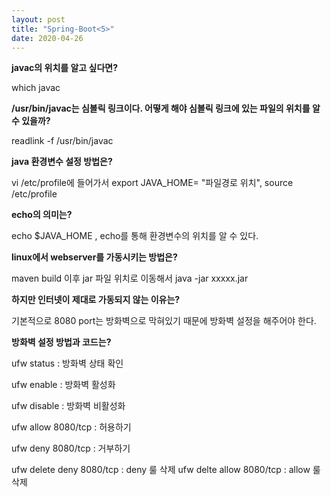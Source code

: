 ```yaml
---
layout: post
title: "Spring-Boot<5>"
date: 2020-04-26
---
```


**javac의 위치를 알고 싶다면?**


which javac

**/usr/bin/javac는 심볼릭 링크이다. 어떻게 해야 심볼릭 링크에 있는 파일의 위치를 알 수 있을까?**


readlink -f /usr/bin/javac

**java 환경변수 설정 방법은?**

vi /etc/profile에 들어가서 export JAVA_HOME= "파일경로 위치",  source /etc/profile


**echo의 의미는?**

echo $JAVA_HOME , echo를 통해 환경변수의 위치를 알 수 있다.


**linux에서 webserver를 가동시키는 방법은?**

maven build 이후 jar 파일 위치로 이동해서 java -jar xxxxx.jar


**하지만 인터넷이 제대로 가동되지 않는 이유는?**

기본적으로 8080 port는 방화벽으로 막혀있기 때문에 방화벽 설정을 해주어야 한다.

**방화벽 설정 방법과 코드는?**

ufw status : 방화벽 상태 확인


ufw enable : 방화벽 활성화

ufw disable : 방화벽 비활성화


ufw allow 8080/tcp : 허용하기

ufw deny 8080/tcp : 거부하기


ufw delete deny 8080/tcp : deny 룰 삭제
ufw delte allow 8080/tcp : allow 룰 삭제

